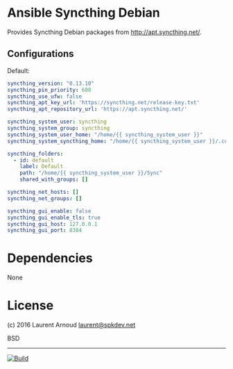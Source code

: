 # Ansible Syncthing Debian

Provides Syncthing Debian packages from <http://apt.syncthing.net/>.

## Configurations

Default:

~~~ yaml
syncthing_version: "0.13.10"
syncthing_pin_priority: 600
syncthing_use_ufw: false
syncthing_apt_key_url: 'https://syncthing.net/release-key.txt'
syncthing_apt_repository_url: 'https://apt.syncthing.net/'

syncthing_system_user: syncthing
syncthing_system_group: syncthing
syncthing_system_user_home: "/home/{{ syncthing_system_user }}"
syncthing_system_syncthing_home: "/home/{{ syncthing_system_user }}/.config/syncthing"

syncthing_folders:
  - id: default
    label: Default
    path: "/home/{{ syncthing_system_user }}/Sync"
    shared_with_groups: []

syncthing_net_hosts: []
syncthing_net_groups: []

syncthing_gui_enable: false
syncthing_gui_enable_tls: true
syncthing_gui_host: 127.0.0.1
syncthing_gui_port: 8384
~~~

# Dependencies

None

# License

(c) 2016 Laurent Arnoud <laurent@spkdev.net>

BSD

---
[![Build](https://img.shields.io/travis-ci/spk/ansible-syncthing-debian.svg)](https://travis-ci.org/spk/ansible-syncthing-debian)

